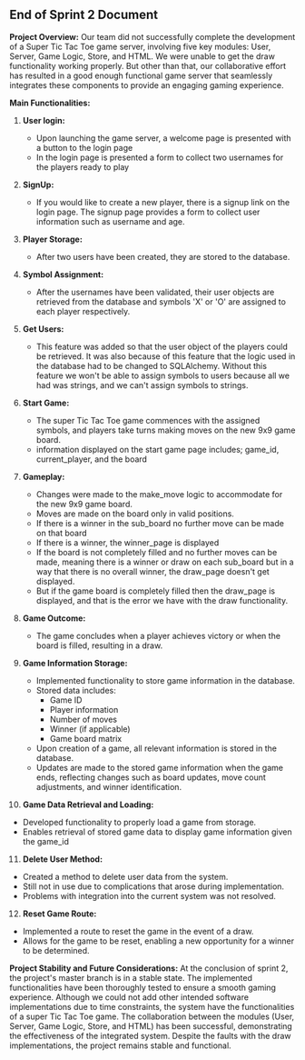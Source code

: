 ## End of Sprint 2 Document

**Project Overview:**
Our team did not successfully complete the development of a Super Tic Tac Toe game server, 
involving five key modules: User, Server, Game Logic, Store, and HTML. We were unable to get the 
draw functionality working properly. But other than that, our collaborative effort has resulted in a good enough
functional game server that seamlessly integrates these components to provide an engaging gaming experience.

**Main Functionalities:**

1. **User login:**
   - Upon launching the game server, a welcome page is presented with a button to the login page
   - In the login page is presented a form to collect two usernames for the players ready to play

2. **SignUp:**
    - If you would like to create a new player, there is a signup link on the login page. The signup page provides
    a form to collect user information such as username and age.

3. **Player Storage:**
   - After two users have been created, they are stored to the database.

4. **Symbol Assignment:**
    - After the usernames have been validated, their user objects are retrieved from the database and symbols 'X' or 'O'
    are assigned to each player respectively.
   
5. **Get Users:**
    - This feature was added so that the user object of the players could be retrieved. It was also because of this feature that the logic used
    in the database had to be changed to SQLAlchemy. Without this feature we won't be able to assign symbols to users because all we had was strings,
    and we can't assign symbols to strings.

6. **Start Game:**
    - The super Tic Tac Toe game commences with the assigned symbols, and players take turns making moves on the new 9x9 game board.
    - information displayed on the start game page includes; game_id, current_player, and the board

7. **Gameplay:**
   - Changes were made to the make_move logic to accommodate for the new 9x9 game board.
   - Moves are made on the board only in valid positions. 
   - If there is a winner in the sub_board no further move can be made on that board
   - If there is a winner, the winner_page is displayed
   - If the board is not completely filled and no further moves can be made, meaning there is a winner or draw on each 
   sub_board but in a way that there is no overall winner, the draw_page doesn't get displayed.
   - But if the game board is completely filled then the draw_page is displayed, and that is the error we have with the draw functionality.

8. **Game Outcome:**
   - The game concludes when a player achieves victory or when the board is filled, resulting in a draw.

9. **Game Information Storage:**
   - Implemented functionality to store game information in the database.
   - Stored data includes:
     - Game ID
     - Player information
     - Number of moves
     - Winner (if applicable)
     - Game board matrix
   - Upon creation of a game, all relevant information is stored in the database.
   - Updates are made to the stored game information when the game ends, reflecting changes such as board 
   updates, move count adjustments, and winner identification.

10. **Game Data Retrieval and Loading:**
   - Developed functionality to properly load a game from storage.
   - Enables retrieval of stored game data to display game information given the game_id

11. **Delete User Method:**
   - Created a method to delete user data from the system.
   - Still not in use due to complications that arose during implementation.
   - Problems with integration into the current system was not resolved.

12. **Reset Game Route:**
   - Implemented a route to reset the game in the event of a draw.
   - Allows for the game to be reset, enabling a new opportunity for a winner to be determined.

**Project Stability and Future Considerations:**
At the conclusion of sprint 2, the project's master branch is in a stable state. The implemented
functionalities have been thoroughly tested to ensure a smooth gaming experience.  Although we could not add other intended
software implementations due to time constraints, the system have the functionalities of a super Tic Tac Toe game. The collaboration between 
the modules (User, Server, Game Logic, Store, and HTML) has been successful, demonstrating the effectiveness of  the integrated system. Despite the faults 
with the draw implementations, the project remains stable and functional.
